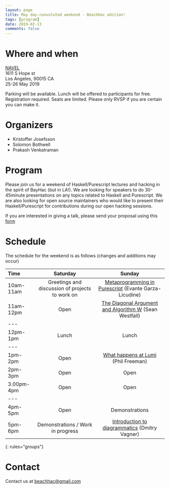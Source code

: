 ```yaml
---
layout: page
title: May day-convoluted weekend - BeachHac edition!
tags: [program]
date: 2019-02-13
comments: false
---
```


# Where and when

[NAVEL](https://goo.gl/maps/EmtKVixQHpN2)<br>
1611 S Hope st<br>
Los Angeles, 90015 CA<br>
25-26 May 2019

Parking will be available. Lunch will be offered to participants for free. Registration required. Seats are limited. Please only RVSP if you are certain you can make it.

# Organizers

- Kristoffer Josefsson
- Solomon Bothwell
- Prakash Venkatraman

# Program

Please join us for a weekend of Haskell/Purescript lectures and hacking in the spirit of BayHac (but in LA!). We are looking for speakers to do 30-45minute presentations on any topics related to Haskell and Purescript. We are also looking for open source maintainers who would like to present their Haskell/Purescript for contributions during our open hacking sessions.

If you are interested in giving a talk, please send your proposal using this [form](https://docs.google.com/forms/d/e/1FAIpQLSfxroAXDfjO8IQJjpU2A9YWhcu5qboKVIzn37xcvHF5dEcopg/viewform)

# Schedule

The schedule for the weekend is as follows (changes and additions may occur)

| Time | Saturday | Sunday |
|:--------|:-------:|:-------:|
| 10am-11am | Greetings and discussion of projects to work on | [Metaprogramming in Purescript](https://coday.today/metaprogramming/) (Evante Garza-Licudine) |
| 11am-12pm | Open | [The Diagonal Argument and Algorithm W](https://coday.today/diagonal/) (Sean Westfall) |
|---
| 12pm-1pm | Lunch | Lunch |
|---
| 1pm-2pm | Open | [What happens at Lumi](https://coday.today/lumi/)  (Phil Freeman) |
| 2pm-3pm | Open | Open |
| 3.00pm-4pm | Open | Open |
|---
| 4pm-5pm | Open | Demonstrations |
| 5pm-6pm | Demonstrations / Work in progress | [Introduction to diagrammatics](https://coday.today/diagrammatics/) (Dmitry Vagner) |
{: rules="groups"}

# Contact

Contact us at beachhac@gmail.com